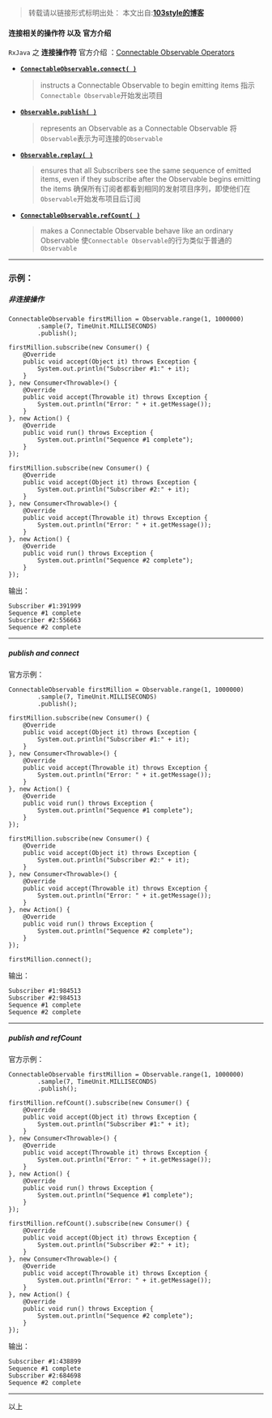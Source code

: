 >转载请以链接形式标明出处： 
本文出自:[**103style的博客**](http://blog.csdn.net/lxk_1993) 

#### 连接相关的操作符 以及 官方介绍
`RxJava` 之 **连接操作符** 官方介绍 ：[Connectable Observable Operators
](https://github.com/ReactiveX/RxJava/wiki/Connectable-Observable-Operators)
*   [**`ConnectableObservable.connect( )`**](http://reactivex.io/documentation/operators/connect.html) 
    >instructs a Connectable Observable to begin emitting items
    指示`Connectable Observable`开始发出项目
*   [**`Observable.publish( )`**](http://reactivex.io/documentation/operators/publish.html)
    >represents an Observable as a Connectable Observable
    将`Observable`表示为可连接的`Observable`
*   [**`Observable.replay( )`**](http://reactivex.io/documentation/operators/replay.html)
    >ensures that all Subscribers see the same sequence of emitted items, even if they subscribe after the Observable begins emitting the items
    确保所有订阅者都看到相同的发射项目序列，即使他们在`Observable`开始发布项目后订阅
*   [**`ConnectableObservable.refCount( )`**](http://reactivex.io/documentation/operators/refcount.html)
    >makes a Connectable Observable behave like an ordinary Observable
    使`Connectable Observable`的行为类似于普通的`Observable`

---


### 示例：

##### 非连接操作
```
ConnectableObservable firstMillion = Observable.range(1, 1000000)
        .sample(7, TimeUnit.MILLISECONDS)
        .publish();

firstMillion.subscribe(new Consumer() {
    @Override
    public void accept(Object it) throws Exception {
        System.out.println("Subscriber #1:" + it);
    }
}, new Consumer<Throwable>() {
    @Override
    public void accept(Throwable it) throws Exception {
        System.out.println("Error: " + it.getMessage());
    }
}, new Action() {
    @Override
    public void run() throws Exception {
        System.out.println("Sequence #1 complete");
    }
});

firstMillion.subscribe(new Consumer() {
    @Override
    public void accept(Object it) throws Exception {
        System.out.println("Subscriber #2:" + it);
    }
}, new Consumer<Throwable>() {
    @Override
    public void accept(Throwable it) throws Exception {
        System.out.println("Error: " + it.getMessage());
    }
}, new Action() {
    @Override
    public void run() throws Exception {
        System.out.println("Sequence #2 complete");
    }
});

```
输出：
```
Subscriber #1:391999
Sequence #1 complete
Subscriber #2:556663
Sequence #2 complete
```

---

##### publish and connect
官方示例：
```
ConnectableObservable firstMillion = Observable.range(1, 1000000)
        .sample(7, TimeUnit.MILLISECONDS)
        .publish();

firstMillion.subscribe(new Consumer() {
    @Override
    public void accept(Object it) throws Exception {
        System.out.println("Subscriber #1:" + it);
    }
}, new Consumer<Throwable>() {
    @Override
    public void accept(Throwable it) throws Exception {
        System.out.println("Error: " + it.getMessage());
    }
}, new Action() {
    @Override
    public void run() throws Exception {
        System.out.println("Sequence #1 complete");
    }
});

firstMillion.subscribe(new Consumer() {
    @Override
    public void accept(Object it) throws Exception {
        System.out.println("Subscriber #2:" + it);
    }
}, new Consumer<Throwable>() {
    @Override
    public void accept(Throwable it) throws Exception {
        System.out.println("Error: " + it.getMessage());
    }
}, new Action() {
    @Override
    public void run() throws Exception {
        System.out.println("Sequence #2 complete");
    }
});

firstMillion.connect();
```
输出：
```
Subscriber #1:984513
Subscriber #2:984513
Sequence #1 complete
Sequence #2 complete
```

---

##### publish and refCount
官方示例：
```
ConnectableObservable firstMillion = Observable.range(1, 1000000)
        .sample(7, TimeUnit.MILLISECONDS)
        .publish();

firstMillion.refCount().subscribe(new Consumer() {
    @Override
    public void accept(Object it) throws Exception {
        System.out.println("Subscriber #1:" + it);
    }
}, new Consumer<Throwable>() {
    @Override
    public void accept(Throwable it) throws Exception {
        System.out.println("Error: " + it.getMessage());
    }
}, new Action() {
    @Override
    public void run() throws Exception {
        System.out.println("Sequence #1 complete");
    }
});

firstMillion.refCount().subscribe(new Consumer() {
    @Override
    public void accept(Object it) throws Exception {
        System.out.println("Subscriber #2:" + it);
    }
}, new Consumer<Throwable>() {
    @Override
    public void accept(Throwable it) throws Exception {
        System.out.println("Error: " + it.getMessage());
    }
}, new Action() {
    @Override
    public void run() throws Exception {
        System.out.println("Sequence #2 complete");
    }
});
```
输出：
```
Subscriber #1:438899
Sequence #1 complete
Subscriber #2:684698
Sequence #2 complete
```

---


以上
